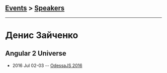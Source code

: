 ## [Events](../README.md) > [Speakers](../speakers.md)
---

# Денис Зайченко

## Angular 2 Universe
- 2016 Jul 02-03 -- [OdessaJS 2016](https://youtu.be/_OFTSRFw7K4)    
